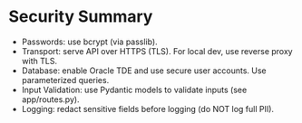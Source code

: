 # Security Summary

- Passwords: use bcrypt (via passlib).
- Transport: serve API over HTTPS (TLS). For local dev, use reverse proxy with TLS.
- Database: enable Oracle TDE and use secure user accounts. Use parameterized queries.
- Input Validation: use Pydantic models to validate inputs (see app/routes.py).
- Logging: redact sensitive fields before logging (do NOT log full PII).
